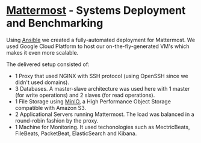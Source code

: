 # [Mattermost](https://mattermost.com) - Systems Deployment and Benchmarking

Using [Ansible](https://ansible.com) we created a fully-automated deployment for Mattermost.
We used Google Cloud Platform to host our on-the-fly-generated VM's which makes it even more scalable.

The delivered setup consisted of:
- 1 Proxy that used NGINX with SSH protocol (using OpenSSH since we didn't used domains).
- 3 Databases. A master-slave architecture was used here with 1 master (for write operations) and 2 slaves (for read operations).
- 1 File Storage using [MinIO](https://min.io), a High Performance Object Storage compatible with Amazon S3.
- 2 Applicational Servers running Mattermost. The load was balanced in a round-robin fashion by the proxy.
- 1 Machine for Monitoring. It used techonologies such as MectricBeats, FileBeats, PacketBeat, ElasticSearch and Kibana.

